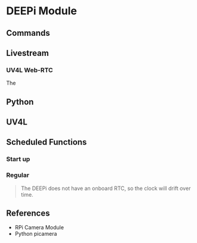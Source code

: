 # DEEPi Module #

## Commands ##

## Livestream ##

### UV4L Web-RTC ###

The 

## Python ##

## UV4L ##

## Scheduled Functions ##

### Start up ###

### Regular ###

> The DEEPi does not have an onboard RTC, so the clock will drift over
> time. 

## References ##

  * RPi Camera Module
  * Python picamera

